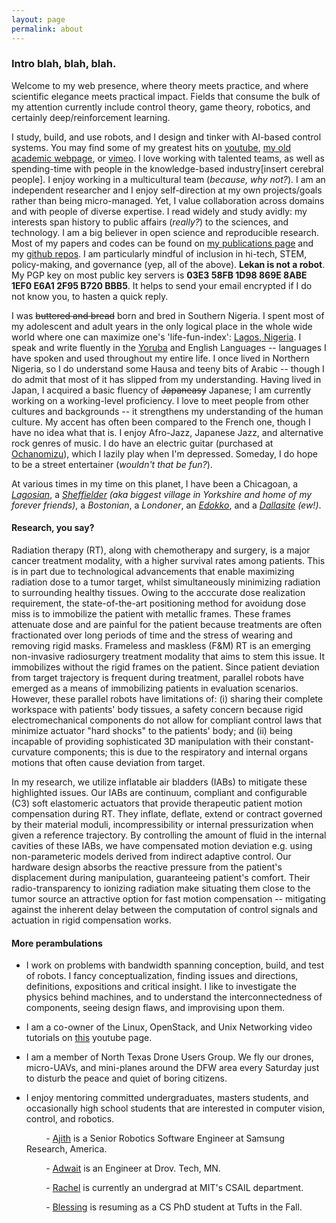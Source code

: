 ```yaml
---
layout: page
permalink: about
---
```


<?php include_once("analyticstracking.php") ?>

### Intro blah, blah, blah.

<!-- #### Tell me what you got -->

Welcome to my web presence, where theory meets practice, and where scientific elegance meets practical impact. Fields that consume the bulk of my attention currently include control theory, game theory, robotics, and certainly deep/reinforcement learning.

I study, build, and use robots, and I design and tinker with AI-based control systems. You may find some of my greatest hits on [youtube](https://www.youtube.com/watch?v=PnW4hJ4n0PY), [my old academic webpage](https://ecs.utdallas.edu/~opo140030/talks.html), or [vimeo](https://vimeo.com/manage/videos). I love working with talented teams, as well as spending-time with people in the knowledge-based industry[insert cerebral people]. I enjoy working in a multicultural team (_because, why not?_). I am an independent researcher and I enjoy self-direction at my own projects/goals rather than being micro-managed. Yet, I value collaboration across domains and with people of diverse expertise. I read widely and study avidly: my interests span history to public affairs (_really?_) to the sciences, and technology.
I am a big believer in open science and reproducible research. Most of my papers and codes can be found on [my publications page](/pubs) and my [github repos](https://github.com/lakehanne). I am particularly mindful of inclusion in hi-tech, STEM, policy-making, and governance (yep, all of the above). **Lekan is not a robot**. My PGP key on most public key servers is **03E3 58FB 1D98 869E 8ABE  1EF0 E6A1 2F95 B720 BBB5**. It helps to send your email encrypted if I do not know you, to hasten a quick reply.  

I was ~~buttered and bread~~ born and bred in Southern Nigeria. I spent most of my adolescent and adult years in the only logical place in the whole wide world where one can maximize one's 'life-fun-index': [Lagos, Nigeria](https://en.wikipedia.org/wiki/Lagos). I speak and write fluently in the [Yoruba](https://en.wikipedia.org/wiki/Yoruba_language) and English Languages -- languages I have spoken and used throughout my entire life. I once lived in Northern Nigeria, so I do understand some Hausa and teeny bits of Arabic -- though I do admit that most of it has slipped from my understanding. Having lived in Japan, I acquired a basic fluency of ~~Japaneasy~~ Japanese; I am currently working on a working-level proficiency. I love to meet people from other cultures and backgrounds -- it strengthens my understanding of the human culture. My accent has often been compared to the French one, though I have no idea what that is. I enjoy Afro-Jazz, Japanese Jazz, and alternative rock genres of music. I do have an electric guitar (purchased at [Ochanomizu](https://en.wikipedia.org/wiki/Ochanomizu)), which I lazily play when I'm depressed. Someday, I do hope to be a street entertainer (_wouldn't that be fun?_).

<!-- There are many places I call home including but not limited to the following: Lagos, Tokyo, [City of Sheafs](https://en.wikipedia.org/wiki/Sheffield)(will always be my spiritual home), Dallas, TX and [Shikaakwa](http://www.todayifoundout.com/index.php/2013/07/how-chicago-got-its-name/).  --> 
At various times in my time on this planet, I have been a Chicagoan, a _[Lagosian](https://en.wiktionary.org/wiki/Lagosian)_, a _[Sheffielder](https://www.urbandictionary.com/define.php?term=Sheffielder) (aka biggest village in Yorkshire and home of my forever friends)_, a _Bostonian_, a _Londoner_, an _[Edokko](https://web-japan.org/tokyo/know/edokko/edo.html)_,  and a  _[Dallasite](https://www.dmagazine.com/frontburner/2012/01/are-we-dallasites-or-dallasonians-fort-worthers-or-fort-worthians-etymology-tells-us-who-we-are/) (ew!)_. 

#### Research, you say?

Radiation therapy (RT), along with chemotherapy and surgery, is a major cancer treatment modality, with  a higher survival rates among patients. This is in part due to technological advancements that enable maximizing radiation dose to a tumor target, whilst simultaneously minimizing radiation to surrounding healthy tissues. Owing to the acccurate dose realization requirement, the state-of-the-art positioning method for avoidung dose miss is to immobilize the patient with metallic frames. These frames attenuate dose and are painful for the patient because treatments are often fractionated over long periods of time and the stress of wearing and removing rigid masks. Frameless and maskless (F&M) RT is an emerging non-invasive radiosurgery treatment modality that aims to stem this issue. It immobilizes without the rigid frames on the patient. Since patient deviation from target trajectory is frequent during treatment, parallel robots have emerged as a means of immobilizing patients in evaluation scenarios. However, these parallel robots have limitations of:
(i) sharing their complete workspace with patients' body tissues, a safety concern because rigid electromechanical components do not allow for compliant control laws that minimize actuator "hard shocks" to the patients' body; and
(ii) being incapable of providing sophisticated 3D manipulation with their constant-curvature components; this is due to the respiratory and internal organs motions that often cause deviation from target.

In my research, we utilize inflatable air bladders (IABs) to mitigate these highlighted issues. Our IABs are continuum, compliant and configurable (C3) soft elastomeric actuators that provide therapeutic patient motion compensation during RT. They inflate, deflate, extend or contract governed by their material moduli, incompressibility or internal pressurization when given a reference trajectory.
By controlling the amount of fluid in the internal cavities of these IABs, we have compensated motion deviation e.g. using non-parameteric models derived from indirect adaptive control. Our hardware design absorbs the reactive pressure from the patient's displacement during manipulation, guaranteeing patient's comfort. Their radio-transparency to ionizing radiation make situating them close to the tumor source an attractive option for fast motion compensation -- mitigating against the inherent delay between the computation of control signals and actuation in rigid compensation works. 

<!-- In a broader scope, my work explores better model representation in dynamical systems using state-of-the-art neural network function approximators, for example in adaptive control or model predictive control of complex nonlinear systems. My background is in Physics and Control theory and I spend my research exploring better ways of automating motion alignment correction systems in clinical cancer radiotherapy of malignant cancers of the head and neck region. The novelty of my work includes (i) the design and use of soft robots with morphological computation properties to dynamically adjust patient motion along desired degrees of freedom during cancer radiotherapy treatment; (ii) leveraging Cosserat's beam theory, nonlinear deformation theory, finite elastic deformation, Luh's algorithm, and screw theory for the kinodynamic planning and execution of trajectories by these soft and semi-rigid continuum robots. -->

<!--
#### Research Background

In stereotactic radiosurgery of the head and neck region, patients are typically positioned in a supine manner on a 6-DOF robotic couch for motion alignment correction with respect to an incident radiation. As such, the precision of delivery of radiation dose to target tumor is extremely important. Target miss in dosimetry angle or errors arising from patient positioning have been known to cause eczema, brain complications, and the exposure of organs at risks.
{% include fig.html
max-width="200px" file="/imgs/homepage/igrt_setup.jpg" alt="igrt setup"
float="right"  border="1px dotted black"  margin="0px 0px 15px 20px" align="right"
 %}
To prevent the patient from drifting from pre-calibrated pose on the 6-DOF robotic treatment couch, clinicians fixate metallic rings/frames, or elastic plastic masks on the patient's head and neck region so that involuntary motion by the patient is greatly minimized. But the use of such rings or masks have undesirable effects such as attenuating the radiation beam (thus minimizing incident dose and treatment efficacy), or making the patient uncomfortable.
The majority of such masks employed do not compensate for real-time patient deviation from planned targets. To compensate for such drifts, I proposed a [neuro-adaptive controller][iros-paper] for a network of compliant soft-robot systems to automatically move the patient's head and neck to desired pose based on a learning based finite-state machine.

{% include fig.html
max-width="100px" file="/imgs/homepage/moveit.jpg" alt="igrt setup"
float="right"  border="1px dotted black"  margin="0px 0px 15px 20px" align="right"
 %}

The idea is that by actuating elastomeric polymer enclosures that inflate or deflate based on the amount of air that is sent into them or by the amount of pressure that is exerted on them by a human-body part (such as the head or neck), one can achieve a desired level of pose in frameless or maskless radiotherapy without sacrificing patient comfort or treatment efficacy as existing technologies allow. -->

#### More perambulations

+   I work on problems with bandwidth spanning conception, build, and test of robots. I fancy conceptualization, finding issues and directions, definitions, expositions and critical insight. I like to investigate the physics behind machines, and to understand the interconnectedness of components, seeing design flaws,  and improvising upon them.

<!-- + I regularly peer-review for the following academic conferences and journals:

    &nbsp; &nbsp; &nbsp; &nbsp; - Institute of Physics: Measurement Science and Technology (Journal)

    &nbsp; &nbsp; &nbsp; &nbsp; - International Conference on Robotics and Automation (ICRA)

    &nbsp; &nbsp; &nbsp; &nbsp; - International Conference on Intelligent Robots and Systems (IROS)

    &nbsp; &nbsp; &nbsp; &nbsp; - Neural Computing and Applications (NCAA Journal)

    &nbsp; &nbsp; &nbsp; &nbsp; - International Federation of Automatic Control (IFAC) World Congress

    &nbsp; &nbsp; &nbsp; &nbsp; - American Control Conference (ACC) -->

<!-- + I had my masters degree in Control Systems from Sheffield Uni in the UK.

+ I had my Bachelors in Physics. Specifically, my thesis was on the single fractional parentage coefiicients in the sd-shell nuclei, advised by [Prof. Ademola Amusa](https://www.linkedin.com/in/ademola-amusa-b40812122/). -->

<!-- + In a previous life, I was a manager at Coca-Cola HBC. The thrill of discovery and the joy  of creative achievement led me to embrace the limited earning prospects of an academic life. -->

+ I am a co-owner of the Linux, OpenStack, and Unix Networking video tutorials on [this](https://www.youtube.com/channel/UC-0PMn0rKV_ZOHF-qX6N3fQ/videos) youtube page.

+ I am a member of North Texas Drone Users Group. We fly our drones, micro-UAVs, and mini-planes around the DFW area every Saturday just to disturb the peace and quiet of boring citizens.


+ I enjoy mentoring committed undergraduates, masters students, and occasionally high school students that are interested in computer vision, control, and robotics.

    &nbsp; &nbsp; &nbsp; &nbsp; -   [Ajith](https://www.linkedin.com/in/ajithvenkateswaran) is a Senior Robotics Software Engineer at Samsung Research, America.

    &nbsp; &nbsp; &nbsp; &nbsp; -   [Adwait](https://www.linkedin.com/in/adwaitkulkarni93) is an Engineer at Drov. Tech, MN.

    &nbsp; &nbsp; &nbsp; &nbsp; -   [Rachel](https://github.com/rsthomp) is currently an undergrad at MIT's CSAIL department.

    &nbsp; &nbsp; &nbsp; &nbsp; -   [Blessing]() is resuming as a CS PhD student at Tufts in the Fall.

<!-- + I still consider Sheffield my adopted home. Biggest village in Yorkshire, where I've made some of my biggest mistakes; where I've met some of the best people I could ever hope to know. City of hills. Home of the Yorkshire pudding. Of thee I sing!
#### Name Etymology

People often ask me how to pronounce my name, and its meaning. Here we go:

+ Lekan is the short form of "Olalekan", which literally means "wealth increased by a factor of one" in [Yoruba](https://en.wikipedia.org/wiki/Yoruba_language), a (Benin-Congo) language of the [Yoruba people](https://en.wikipedia.org/wiki/Yoruba_people) of West Africa.

+ Lekan is pronounced "Lay-con", or "Lay-kañ", where "añ" is akin to the intonation of "ION" in say, "captION".  

+ My last name is rather a little long-winding to roll on the tongue. But let me deconstruct its meaning first. From what I understand, my paternal ancestors
migrated from the Delta area of Nigeria (Warri, specifically) to Yorubaland many generations ago. They fully assimilated into the local Yoruba culture, and became part [Ifá](https://en.wikipedia.org/wiki/If%C3%A1) divinators, and part [Ogun](https://en.wikipedia.org/wiki/Ogun)  worshippers to boot (it is rather amusing that I chose the Engineering profession given that Ogun is generally worshipped by blacksmiths and technologists); "molu" is a compressed form of "mu olu", often abbreviated as "m'olu" or "molu" in contemporary Yoruba; it means "to take victory" or something of that facsimile. If you're catching my drift already, you'll see where this is going: Ogunmolu means "the god of iron prevailed". It's altogether pronounced as "O-goon-moe-loo". There you go.


+   When I am not busy, I am probably on [quora](https://www.quora.com/profile/Lekan-4), the [ros answers forum](http://answers.ros.org) or the [pytorch forum](http://discuss.pytorch.org) answering and posting questions.

+   Among the places I call home include Lagos, Nigeria; Sheffield, United Kingdom; Boston, MA; and of course Tokyo, Japan.
[iros-paper]: https://arxiv.org/abs/1703.03821v3

-->
